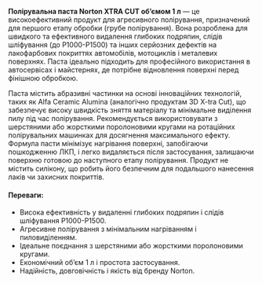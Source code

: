 **Полірувальна паста Norton XTRA CUT об’ємом 1 л** — це високоефективний продукт для агресивного полірування, призначений для першого етапу обробки (грубе полірування). Вона розроблена для швидкого та ефективного видалення глибоких подряпин, слідів шліфування (до P1000-P1500) та інших серйозних дефектів на лакофарбових покриттях автомобілів, мотоциклів і металевих поверхнях. Паста ідеально підходить для професійного використання в автосервісах і майстернях, де потрібне відновлення поверхні перед фінішною обробкою.

Паста містить абразивні частинки на основі інноваційних технологій, таких як Alfa Ceramic Alumina (аналогічно продуктам 3D X-tra Cut), що забезпечує високу швидкість зняття матеріалу та мінімальне виділення пилу під час полірування. Рекомендується використовувати з шерстяними або жорсткими поролоновими кругами на ротаційних полірувальних машинках для досягнення максимального ефекту. Формула пасти мінімізує нагрівання поверхні, запобігаючи пошкодженню ЛКП, і легко видаляється після застосування, залишаючи поверхню готовою до наступного етапу полірування. Продукт не містить силікону, що робить його безпечним для подальшого нанесення лаків чи захисних покриттів.

#### Переваги:

- Висока ефективність у видаленні глибоких подряпин і слідів шліфування P1000-P1500.
- Агресивне полірування з мінімальним нагріванням і пиловиділенням.
- Ідеальне поєднання з шерстяними або жорсткими поролоновими кругами.
- Економічний об’єм 1 л і простота застосування.
- Надійність, довговічність і якість від бренду Norton.
